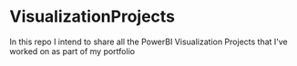 # VisualizationProjects

In this repo I intend to share all the PowerBI Visualization Projects that I've worked on as part of my portfolio
